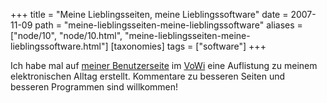 +++
title = "Meine Lieblingsseiten, meine Lieblingssoftware"
date = 2007-11-09
path = "meine-lieblingsseiten-meine-lieblingssoftware"
aliases = ["node/10", "node/10.html", "meine-lieblingsseiten-meine-lieblingssoftware.html"]
[taxonomies]
tags = ["software"]
+++

Ich habe mal auf <a href="http://vowi.fsinf.at/wiki/Benutzer:Klausi" title="Meine Seite im VoWi" target="_blank">meiner Benutzerseite</a> im <a href="http://vowi.fsinf.at" title="VorlesungsWiki" target="_blank">VoWi</a> eine Auflistung zu meinem elektronischen Alltag erstellt. Kommentare zu besseren Seiten und besseren Programmen sind willkommen!
        